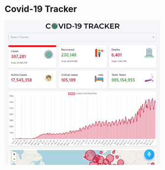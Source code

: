 # Covid-19 Tracker

![Screenshot](https://github.com/aathikahamed/covid-19-tracker/blob/master/Readme_Images/screenshot.png?raw=true)
